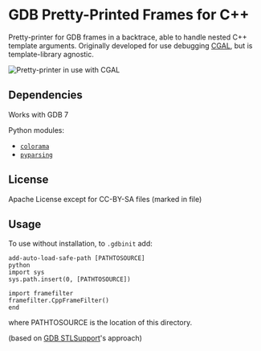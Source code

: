 # GDB Pretty-Printed Frames for C++

Pretty-printer for GDB frames in a backtrace, able to handle nested C++ template arguments. Originally developed for
use debugging [CGAL](http://www.cgal.org/), but is template-library agnostic.

![Pretty-printer in use with CGAL](https://raw.githubusercontent.com/philtweir/gdb-pretty-frame-cpp/master/doc/inuse.png)

## Dependencies
Works with GDB 7

Python modules:
* [`colorama`](https://pypi.python.org/pypi/colorama)
* [`pyparsing`](https://pyparsing.wikispaces.com/)

## License
Apache License except for CC-BY-SA files (marked in file)

## Usage

To use without installation, to `.gdbinit` add:
```
add-auto-load-safe-path [PATHTOSOURCE]
python
import sys
sys.path.insert(0, [PATHTOSOURCE])

import framefilter
framefilter.CppFrameFilter()
end
```
where PATHTOSOURCE is the location of this directory.

(based on [GDB STLSupport](https://sourceware.org/gdb/wiki/STLSupport)'s approach)
